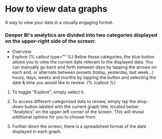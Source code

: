 # How to view data graphs

A way to view your data in a visually engaging format.

### Deeper BI's analytics are divided into two categories displayed on the upper-right side of the screen: 
- Overview
- Explore
{% callout type="" %}
Below those categories, the blue button allows you to view the current date relevant to the displayed data. You can manually go back and forth between days by tapping the arrows on each end, or alternate between presets (today, yesterday, last week...) hours, days, weeks and months by tapping the button and selecting the date & time you would like to review. 
{% /callout %}

1. To toggle "Explore", simply select it.

2. To access different categorized data to review, simply tap the drop-down button labeled with the current graph title, located below "Analytics" on the upper-left corner of the screen. This will reveal additional options for you to choose from.

3. Further down the screen, there is a spreadsheet format of the data displayed in each graph. 







